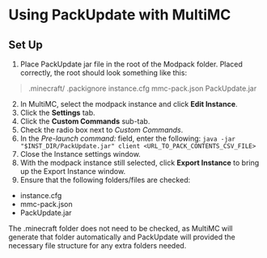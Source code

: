 # Using PackUpdate with MultiMC

## Set Up
1. Place PackUpdate jar file in the root of the Modpack folder. Placed correctly, the root should look something like this:

> .minecraft/
> .packignore
> instance.cfg
> mmc-pack.json
> PackUpdate.jar

2. In MultiMC, select the modpack instance and click **Edit Instance**.
3. Click the **Settings** tab.
4. Click the **Custom Commands** sub-tab.
5. Check the radio box next to *Custom Commands*.
6. In the *Pre-launch command:* field, enter the following:
  `java -jar "$INST_DIR/PackUpdate.jar" client <URL_TO_PACK_CONTENTS_CSV_FILE>`
7. Close the Instance settings window.
8. With the modpack instance still selected, click **Export Instance** to bring up the Export Instance window.
9. Ensure that the following folders/files are checked:
  - instance.cfg
  - mmc-pack.json
  - PackUpdate.jar

  The .minecraft folder does not need to be checked, as MultiMC will generate that folder automatically and PackUpdate will provided the necessary file structure for any extra folders needed.

